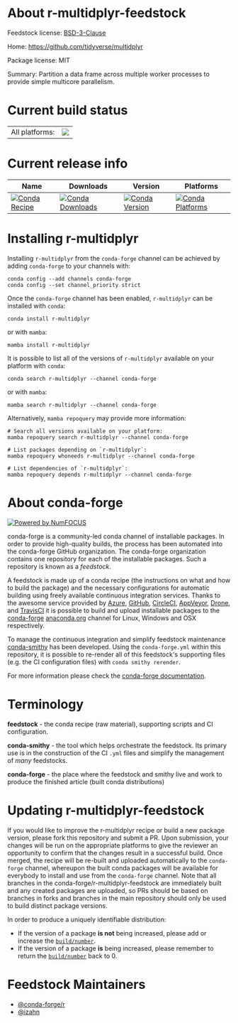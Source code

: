 About r-multidplyr-feedstock
============================

Feedstock license: [BSD-3-Clause](https://github.com/conda-forge/r-multidplyr-feedstock/blob/main/LICENSE.txt)

Home: https://github.com/tidyverse/multidplyr

Package license: MIT

Summary: Partition a data frame across multiple worker processes to provide simple multicore parallelism.

Current build status
====================


<table><tr><td>All platforms:</td>
    <td>
      <a href="https://dev.azure.com/conda-forge/feedstock-builds/_build/latest?definitionId=13534&branchName=main">
        <img src="https://dev.azure.com/conda-forge/feedstock-builds/_apis/build/status/r-multidplyr-feedstock?branchName=main">
      </a>
    </td>
  </tr>
</table>

Current release info
====================

| Name | Downloads | Version | Platforms |
| --- | --- | --- | --- |
| [![Conda Recipe](https://img.shields.io/badge/recipe-r--multidplyr-green.svg)](https://anaconda.org/conda-forge/r-multidplyr) | [![Conda Downloads](https://img.shields.io/conda/dn/conda-forge/r-multidplyr.svg)](https://anaconda.org/conda-forge/r-multidplyr) | [![Conda Version](https://img.shields.io/conda/vn/conda-forge/r-multidplyr.svg)](https://anaconda.org/conda-forge/r-multidplyr) | [![Conda Platforms](https://img.shields.io/conda/pn/conda-forge/r-multidplyr.svg)](https://anaconda.org/conda-forge/r-multidplyr) |

Installing r-multidplyr
=======================

Installing `r-multidplyr` from the `conda-forge` channel can be achieved by adding `conda-forge` to your channels with:

```
conda config --add channels conda-forge
conda config --set channel_priority strict
```

Once the `conda-forge` channel has been enabled, `r-multidplyr` can be installed with `conda`:

```
conda install r-multidplyr
```

or with `mamba`:

```
mamba install r-multidplyr
```

It is possible to list all of the versions of `r-multidplyr` available on your platform with `conda`:

```
conda search r-multidplyr --channel conda-forge
```

or with `mamba`:

```
mamba search r-multidplyr --channel conda-forge
```

Alternatively, `mamba repoquery` may provide more information:

```
# Search all versions available on your platform:
mamba repoquery search r-multidplyr --channel conda-forge

# List packages depending on `r-multidplyr`:
mamba repoquery whoneeds r-multidplyr --channel conda-forge

# List dependencies of `r-multidplyr`:
mamba repoquery depends r-multidplyr --channel conda-forge
```


About conda-forge
=================

[![Powered by
NumFOCUS](https://img.shields.io/badge/powered%20by-NumFOCUS-orange.svg?style=flat&colorA=E1523D&colorB=007D8A)](https://numfocus.org)

conda-forge is a community-led conda channel of installable packages.
In order to provide high-quality builds, the process has been automated into the
conda-forge GitHub organization. The conda-forge organization contains one repository
for each of the installable packages. Such a repository is known as a *feedstock*.

A feedstock is made up of a conda recipe (the instructions on what and how to build
the package) and the necessary configurations for automatic building using freely
available continuous integration services. Thanks to the awesome service provided by
[Azure](https://azure.microsoft.com/en-us/services/devops/), [GitHub](https://github.com/),
[CircleCI](https://circleci.com/), [AppVeyor](https://www.appveyor.com/),
[Drone](https://cloud.drone.io/welcome), and [TravisCI](https://travis-ci.com/)
it is possible to build and upload installable packages to the
[conda-forge](https://anaconda.org/conda-forge) [anaconda.org](https://anaconda.org/)
channel for Linux, Windows and OSX respectively.

To manage the continuous integration and simplify feedstock maintenance
[conda-smithy](https://github.com/conda-forge/conda-smithy) has been developed.
Using the ``conda-forge.yml`` within this repository, it is possible to re-render all of
this feedstock's supporting files (e.g. the CI configuration files) with ``conda smithy rerender``.

For more information please check the [conda-forge documentation](https://conda-forge.org/docs/).

Terminology
===========

**feedstock** - the conda recipe (raw material), supporting scripts and CI configuration.

**conda-smithy** - the tool which helps orchestrate the feedstock.
                   Its primary use is in the construction of the CI ``.yml`` files
                   and simplify the management of *many* feedstocks.

**conda-forge** - the place where the feedstock and smithy live and work to
                  produce the finished article (built conda distributions)


Updating r-multidplyr-feedstock
===============================

If you would like to improve the r-multidplyr recipe or build a new
package version, please fork this repository and submit a PR. Upon submission,
your changes will be run on the appropriate platforms to give the reviewer an
opportunity to confirm that the changes result in a successful build. Once
merged, the recipe will be re-built and uploaded automatically to the
`conda-forge` channel, whereupon the built conda packages will be available for
everybody to install and use from the `conda-forge` channel.
Note that all branches in the conda-forge/r-multidplyr-feedstock are
immediately built and any created packages are uploaded, so PRs should be based
on branches in forks and branches in the main repository should only be used to
build distinct package versions.

In order to produce a uniquely identifiable distribution:
 * If the version of a package **is not** being increased, please add or increase
   the [``build/number``](https://docs.conda.io/projects/conda-build/en/latest/resources/define-metadata.html#build-number-and-string).
 * If the version of a package **is** being increased, please remember to return
   the [``build/number``](https://docs.conda.io/projects/conda-build/en/latest/resources/define-metadata.html#build-number-and-string)
   back to 0.

Feedstock Maintainers
=====================

* [@conda-forge/r](https://github.com/orgs/conda-forge/teams/r/)
* [@izahn](https://github.com/izahn/)

